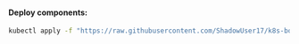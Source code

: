 #### Deploy components:
```bash
kubectl apply -f "https://raw.githubusercontent.com/ShadowUser17/k8s-bootstrap/master/traefik-ingress/fluxcd-deploy.yml"
```
